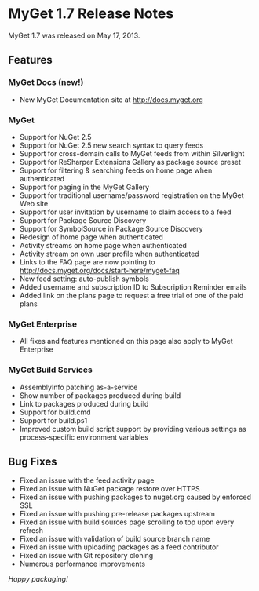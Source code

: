 # MyGet 1.7 Release Notes

MyGet 1.7 was released on May 17, 2013.

## Features

### MyGet Docs (new!)
* New MyGet Documentation site at http://docs.myget.org

### MyGet
* Support for NuGet 2.5
* Support for NuGet 2.5 new search syntax to query feeds
* Support for cross-domain calls to MyGet feeds from within Silverlight
* Support for ReSharper Extensions Gallery as package source preset
* Support for filtering & searching feeds on home page when authenticated
* Support for paging in the MyGet Gallery
* Support for traditional username/password registration on the MyGet Web site
* Support for user invitation by username to claim access to a feed
* Support for Package Source Discovery
* Support for SymbolSource in Package Source Discovery
* Redesign of home page when authenticated
* Activity streams on home page when authenticated
* Activity stream on own user profile when authenticated
* Links to the FAQ page are now pointing to http://docs.myget.org/docs/start-here/myget-faq
* New feed setting: auto-publish symbols
* Added username and subscription ID to Subscription Reminder emails
* Added link on the plans page to request a free trial of one of the paid plans

### MyGet Enterprise
* All fixes and features mentioned on this page also apply to MyGet Enterprise

### MyGet Build Services
* AssemblyInfo patching as-a-service
* Show number of packages produced during build
* Link to packages produced during build
* Support for build.cmd
* Support for build.ps1
* Improved custom build script support by providing various settings as process-specific environment variables

## Bug Fixes
* Fixed an issue with the feed activity page
* Fixed an issue with NuGet package restore over HTTPS
* Fixed an issue with pushing packages to nuget.org caused by enforced SSL
* Fixed an issue with pushing pre-release packages upstream
* Fixed an issue with build sources page scrolling to top upon every refresh
* Fixed an issue with validation of build source branch name
* Fixed an issue with uploading packages as a feed contributor
* Fixed an issue with Git repository cloning
* Numerous performance improvements

_Happy packaging!_